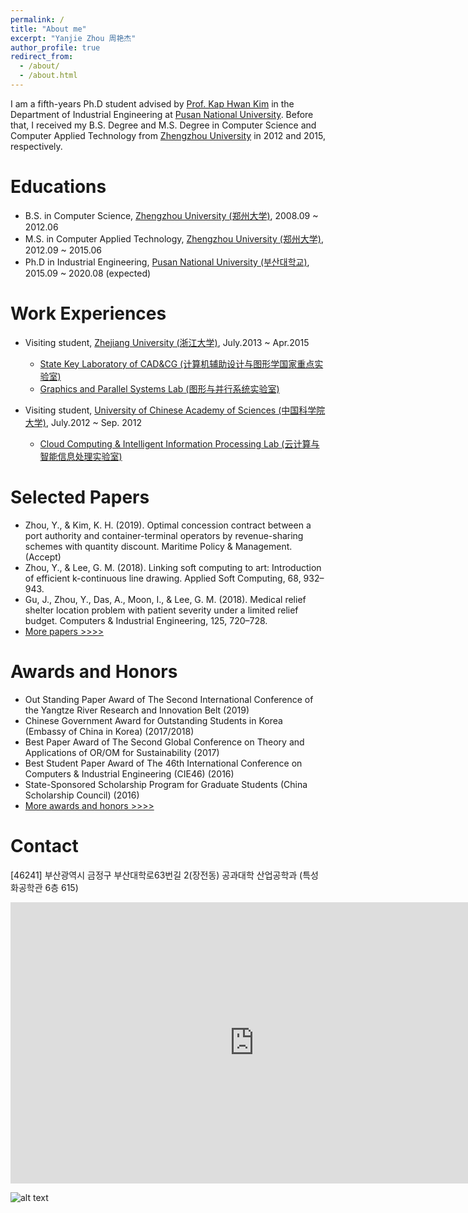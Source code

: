 ```yaml
---
permalink: /
title: "About me"
excerpt: "Yanjie Zhou 周艳杰"
author_profile: true
redirect_from: 
  - /about/
  - /about.html
---
```


I am a fifth-years Ph.D student advised by [Prof. Kap Hwan Kim](https://scholar.google.com/citations?user=MRFdiCQAAAAJ&hl=en) in the Department of Industrial Engineering at [Pusan National University](http://www.pusan.ac.kr). Before that, I received my B.S. Degree and M.S. Degree in Computer Science and Computer Applied Technology from [Zhengzhou University](http://www.zzu.edu.cn) in 2012 and 2015,  respectively.

Educations
======
 
* B.S. in Computer Science, [Zhengzhou University (郑州大学)](http://www.zzu.edu.cn/), 2008.09 ~ 2012.06
* M.S. in Computer Applied Technology, [Zhengzhou University (郑州大学)](http://www.zzu.edu.cn/), 2012.09 ~ 2015.06
* Ph.D in Industrial Engineering, 	[Pusan National University (부산대학교)](http://www.pusan.ac.kr/), 2015.09 ~ 2020.08 (expected)


Work Experiences
======
 
* Visiting student, [Zhejiang University (浙江大学)](http://www.zju.edu.cn/), July.2013 ~ Apr.2015  
    * [State Key Laboratory of CAD&CG (计算机辅助设计与图形学国家重点实验室)](http://www.cad.zju.edu.cn/)
    * [Graphics and Parallel Systems Lab (图形与并行系统实验室)](http://www.gaps-zju.org/)  

* Visiting student, [University of Chinese Academy of Sciences (中国科学院大学)](https://www.ucas.ac.cn/), July.2012 ~ Sep. 2012   
    * [Cloud Computing & Intelligent Information Processing Lab (云计算与智能信息处理实验室)](http://feds.ac.cn/)


Selected Papers
======
  * Zhou, Y., & Kim, K. H. (2019). Optimal concession contract between a port authority and container-terminal operators by revenue-sharing schemes with quantity discount. Maritime Policy & Management. (Accept)
  * Zhou, Y., & Lee, G. M. (2018). Linking soft computing to art: Introduction of efficient k-continuous line drawing. Applied Soft Computing, 68, 932–943.
  * Gu, J., Zhou, Y., Das, A., Moon, I., & Lee, G. M. (2018). Medical relief shelter location problem with patient severity under a limited relief budget. Computers & Industrial Engineering, 125, 720–728.
 * [More papers >>>>](https://ieyjzhou.github.io/publications/)
 
 
Awards and Honors
======
   * Out Standing Paper Award of The Second International Conference of the Yangtze River Research and Innovation Belt (2019)  
   * Chinese Government Award for Outstanding Students in Korea (Embassy of China in Korea) (2017/2018)
   * Best Paper Award of The Second Global Conference on Theory and Applications of OR/OM for Sustainability (2017)
   * Best Student Paper Award of The 46th International Conference on Computers & Industrial Engineering (CIE46) (2016)
   * State-Sponsored Scholarship Program for Graduate Students (China Scholarship Council) (2016) 
   * [More awards and honors >>>>](https://ieyjzhou.github.io/YanjieZhou/AwardsandHonors.html)
   
Contact
======  
 [46241] 부산광역시 금정구 부산대학로63번길 2(장전동) 공과대학 산업공학과 (특성화공학관 6층 615)
 <iframe src="https://www.google.com/maps/d/embed?mid=1Rc8bf_-5XOlccvpL18x2lHHIcmj4-Wa8&hl=en" width="780" height="450" frameborder="0" style="border:0" allowfullscreen></iframe>
 
 
![alt text](http://s09.flagcounter.com/count2/opgi/bg_FFFFFF/txt_000000/border_CCCCCC/columns_8/maxflags_24/viewers_1/labels_1/pageviews_1/flags_1/percent_1/)
 
